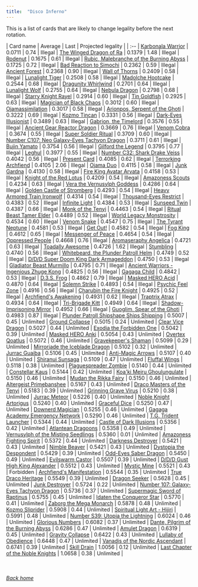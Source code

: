 ```yaml
---
title:  "Disco Inferno"
---
```


This is a list of cards that are likely to change legality before the next rotation.

| Card name | Average | Last | Projected legality |
| :-- |
[Karbonala Warrior](https://db.ygoprodeck.com/card/?search=Karbonala%20Warrior) | 0.0711 | 0.74 | Illegal |
[The Winged Dragon of Ra](https://db.ygoprodeck.com/card/?search=The%20Winged%20Dragon%20of%20Ra) | 0.1379 | 1.48 | Illegal |
[Rodenut](https://db.ygoprodeck.com/card/?search=Rodenut) | 0.1675 | 0.61 | Illegal |
[Rubic, Malebranche of the Burning Abyss](https://db.ygoprodeck.com/card/?search=Rubic,%20Malebranche%20of%20the%20Burning%20Abyss) | 0.1725 | 0.72 | Illegal |
[Bad Reaction to Simochi](https://db.ygoprodeck.com/card/?search=Bad%20Reaction%20to%20Simochi) | 0.2362 | 0.59 | Illegal |
[Ancient Forest](https://db.ygoprodeck.com/card/?search=Ancient%20Forest) | 0.2368 | 0.90 | Illegal |
[Wall of Thorns](https://db.ygoprodeck.com/card/?search=Wall%20of%20Thorns) | 0.2409 | 0.58 | Illegal |
[Lunalight Tiger](https://db.ygoprodeck.com/card/?search=Lunalight%20Tiger) | 0.2508 | 0.58 | Illegal |
[Madolche Hootcake](https://db.ygoprodeck.com/card/?search=Madolche%20Hootcake) | 0.2544 | 0.68 | Illegal |
[Dragunity Whirlwind](https://db.ygoprodeck.com/card/?search=Dragunity%20Whirlwind) | 0.2701 | 0.64 | Illegal |
[Lunalight Wolf](https://db.ygoprodeck.com/card/?search=Lunalight%20Wolf) | 0.2755 | 0.64 | Illegal |
[Nebula Dragon](https://db.ygoprodeck.com/card/?search=Nebula%20Dragon) | 0.2798 | 0.68 | Illegal |
[Starry Knight Rayel](https://db.ygoprodeck.com/card/?search=Starry%20Knight%20Rayel) | 0.2914 | 0.60 | Illegal |
[Tin Goldfish](https://db.ygoprodeck.com/card/?search=Tin%20Goldfish) | 0.2925 | 0.63 | Illegal |
[Magician of Black Chaos](https://db.ygoprodeck.com/card/?search=Magician%20of%20Black%20Chaos) | 0.3012 | 0.60 | Illegal |
[Ojamassimilation](https://db.ygoprodeck.com/card/?search=Ojamassimilation) | 0.3017 | 0.58 | Illegal |
[Arionpos, Serpent of the Ghoti](https://db.ygoprodeck.com/card/?search=Arionpos,%20Serpent%20of%20the%20Ghoti) | 0.3222 | 0.69 | Illegal |
[Kozmo Tincan](https://db.ygoprodeck.com/card/?search=Kozmo%20Tincan) | 0.3331 | 0.56 | Illegal |
[Dark-Eyes Illusionist](https://db.ygoprodeck.com/card/?search=Dark-Eyes%20Illusionist) | 0.3489 | 0.63 | Illegal |
[Gabrion, the Timelord](https://db.ygoprodeck.com/card/?search=Gabrion,%20the%20Timelord) | 0.3576 | 0.55 | Illegal |
[Ancient Gear Reactor Dragon](https://db.ygoprodeck.com/card/?search=Ancient%20Gear%20Reactor%20Dragon) | 0.3669 | 0.76 | Illegal |
[Venom Cobra](https://db.ygoprodeck.com/card/?search=Venom%20Cobra) | 0.3674 | 0.55 | Illegal |
[Super Soldier Ritual](https://db.ygoprodeck.com/card/?search=Super%20Soldier%20Ritual) | 0.3709 | 0.60 | Illegal |
[Number C107: Neo Galaxy-Eyes Tachyon Dragon](https://db.ygoprodeck.com/card/?search=Number%20C107:%20Neo%20Galaxy-Eyes%20Tachyon%20Dragon) | 0.3711 | 0.61 | Illegal |
[Bujin Yamato](https://db.ygoprodeck.com/card/?search=Bujin%20Yamato) | 0.3754 | 0.56 | Illegal |
[Gilford the Legend](https://db.ygoprodeck.com/card/?search=Gilford%20the%20Legend) | 0.3795 | 0.77 | Illegal |
[Leghul](https://db.ygoprodeck.com/card/?search=Leghul) | 0.3977 | 0.55 | Illegal |
[Number C32: Shark Drake Veiss](https://db.ygoprodeck.com/card/?search=Number%20C32:%20Shark%20Drake%20Veiss) | 0.4042 | 0.56 | Illegal |
[Present Card](https://db.ygoprodeck.com/card/?search=Present%20Card) | 0.4085 | 0.62 | Illegal |
[Terrorking Archfiend](https://db.ygoprodeck.com/card/?search=Terrorking%20Archfiend) | 0.4105 | 2.06 | Illegal |
[Ojama Duo](https://db.ygoprodeck.com/card/?search=Ojama%20Duo) | 0.4115 | 0.58 | Illegal |
[Junk Gardna](https://db.ygoprodeck.com/card/?search=Junk%20Gardna) | 0.4130 | 0.58 | Illegal |
[Fire King Avatar Arvata](https://db.ygoprodeck.com/card/?search=Fire%20King%20Avatar%20Arvata) | 0.4158 | 0.53 | Illegal |
[Knight of the Red Lotus](https://db.ygoprodeck.com/card/?search=Knight%20of%20the%20Red%20Lotus) | 0.4209 | 0.54 | Illegal |
[Amazoness Scouts](https://db.ygoprodeck.com/card/?search=Amazoness%20Scouts) | 0.4234 | 0.63 | Illegal |
[Vera the Vernusylph Goddess](https://db.ygoprodeck.com/card/?search=Vera%20the%20Vernusylph%20Goddess) | 0.4286 | 0.64 | Illegal |
[Golden Castle of Stromberg](https://db.ygoprodeck.com/card/?search=Golden%20Castle%20of%20Stromberg) | 0.4293 | 0.54 | Illegal |
[Heavy Armored Train Ironwolf](https://db.ygoprodeck.com/card/?search=Heavy%20Armored%20Train%20Ironwolf) | 0.4314 | 0.54 | Illegal |
[Thousand-Eyes Restrict](https://db.ygoprodeck.com/card/?search=Thousand-Eyes%20Restrict) | 0.4383 | 0.52 | Illegal |
[Infinite Light](https://db.ygoprodeck.com/card/?search=Infinite%20Light) | 0.4384 | 0.53 | Illegal |
[Sunseed Twin](https://db.ygoprodeck.com/card/?search=Sunseed%20Twin) | 0.4387 | 0.66 | Illegal |
[Monk of the Tenyi](https://db.ygoprodeck.com/card/?search=Monk%20of%20the%20Tenyi) | 0.4463 | 0.54 | Illegal |
[Ritual Beast Tamer Elder](https://db.ygoprodeck.com/card/?search=Ritual%20Beast%20Tamer%20Elder) | 0.4489 | 0.52 | Illegal |
[World Legacy Monstrosity](https://db.ygoprodeck.com/card/?search=World%20Legacy%20Monstrosity) | 0.4534 | 0.60 | Illegal |
[Venom Snake](https://db.ygoprodeck.com/card/?search=Venom%20Snake) | 0.4547 | 0.75 | Illegal |
[The Tyrant Neptune](https://db.ygoprodeck.com/card/?search=The%20Tyrant%20Neptune) | 0.4581 | 0.53 | Illegal |
[Get Out!](https://db.ygoprodeck.com/card/?search=Get%20Out!) | 0.4582 | 0.54 | Illegal |
[Fog King](https://db.ygoprodeck.com/card/?search=Fog%20King) | 0.4612 | 0.65 | Illegal |
[Messenger of Peace](https://db.ygoprodeck.com/card/?search=Messenger%20of%20Peace) | 0.4654 | 0.54 | Illegal |
[Oppressed People](https://db.ygoprodeck.com/card/?search=Oppressed%20People) | 0.4668 | 0.76 | Illegal |
[Aromaseraphy Angelica](https://db.ygoprodeck.com/card/?search=Aromaseraphy%20Angelica) | 0.4721 | 0.63 | Illegal |
[Toadally Awesome](https://db.ygoprodeck.com/card/?search=Toadally%20Awesome) | 0.4726 | 1.62 | Illegal |
[Stumbling](https://db.ygoprodeck.com/card/?search=Stumbling) | 0.4740 | 0.56 | Illegal |
[Whitebeard, the Plunder Patroll Helm](https://db.ygoprodeck.com/card/?search=Whitebeard,%20the%20Plunder%20Patroll%20Helm) | 0.4749 | 0.52 | Illegal |
[D/D/D Super Doom King Dark Armageddon](https://db.ygoprodeck.com/card/?search=D/D/D%20Super%20Doom%20King%20Dark%20Armageddon) | 0.4750 | 0.53 | Illegal |
[Gladiator Beast Murmillo](https://db.ygoprodeck.com/card/?search=Gladiator%20Beast%20Murmillo) | 0.4795 | 0.71 | Illegal |
[Ancient Warriors - Ingenious Zhuge Kong](https://db.ygoprodeck.com/card/?search=Ancient%20Warriors%20-%20Ingenious%20Zhuge%20Kong) | 0.4825 | 0.56 | Illegal |
[Gagaga Child](https://db.ygoprodeck.com/card/?search=Gagaga%20Child) | 0.4842 | 0.53 | Illegal |
[D.3.S. Frog](https://db.ygoprodeck.com/card/?search=D.3.S.%20Frog) | 0.4862 | 0.79 | Illegal |
[Masked HERO Acid](https://db.ygoprodeck.com/card/?search=Masked%20HERO%20Acid) | 0.4870 | 0.64 | Illegal |
[Solemn Strike](https://db.ygoprodeck.com/card/?search=Solemn%20Strike) | 0.4893 | 0.54 | Illegal |
[Psychic Feel Zone](https://db.ygoprodeck.com/card/?search=Psychic%20Feel%20Zone) | 0.4916 | 0.56 | Illegal |
[Charubin the Fire Knight](https://db.ygoprodeck.com/card/?search=Charubin%20the%20Fire%20Knight) | 0.4925 | 0.52 | Illegal |
[Archfiend's Awakening](https://db.ygoprodeck.com/card/?search=Archfiend's%20Awakening) | 0.4931 | 0.62 | Illegal |
[Traptrix Atrax](https://db.ygoprodeck.com/card/?search=Traptrix%20Atrax) | 0.4934 | 0.64 | Illegal |
[Tri-Brigade Kitt](https://db.ygoprodeck.com/card/?search=Tri-Brigade%20Kitt) | 0.4949 | 0.64 | Illegal |
[Shadow-Imprisoning Mirror](https://db.ygoprodeck.com/card/?search=Shadow-Imprisoning%20Mirror) | 0.4952 | 0.66 | Illegal |
[Guoglim, Spear of the Ghoti](https://db.ygoprodeck.com/card/?search=Guoglim,%20Spear%20of%20the%20Ghoti) | 0.4983 | 0.87 | Illegal |
[Plunder Patroll Shipshape Ships Shipping](https://db.ygoprodeck.com/card/?search=Plunder%20Patroll%20Shipshape%20Ships%20Shipping) | 0.5007 | 0.45 | Unlimited |
[Ground Collapse](https://db.ygoprodeck.com/card/?search=Ground%20Collapse) | 0.5015 | 0.24 | Unlimited |
[Clear Vice Dragon](https://db.ygoprodeck.com/card/?search=Clear%20Vice%20Dragon) | 0.5027 | 0.44 | Unlimited |
[Exodia the Forbidden One](https://db.ygoprodeck.com/card/?search=Exodia%20the%20Forbidden%20One) | 0.5042 | 0.39 | Unlimited |
[Masked HERO Anki](https://db.ygoprodeck.com/card/?search=Masked%20HERO%20Anki) | 0.5054 | 0.43 | Unlimited |
[Overtex Qoatlus](https://db.ygoprodeck.com/card/?search=Overtex%20Qoatlus) | 0.5072 | 0.46 | Unlimited |
[Gravekeeper's Shaman](https://db.ygoprodeck.com/card/?search=Gravekeeper's%20Shaman) | 0.5099 | 0.29 | Unlimited |
[Mirrorjade the Iceblade Dragon](https://db.ygoprodeck.com/card/?search=Mirrorjade%20the%20Iceblade%20Dragon) | 0.5102 | 0.32 | Unlimited |
[Jurrac Guaiba](https://db.ygoprodeck.com/card/?search=Jurrac%20Guaiba) | 0.5106 | 0.45 | Unlimited |
[Anti-Magic Arrows](https://db.ygoprodeck.com/card/?search=Anti-Magic%20Arrows) | 0.5107 | 0.40 | Unlimited |
[Shiranui Sunsaga](https://db.ygoprodeck.com/card/?search=Shiranui%20Sunsaga) | 0.5109 | 0.47 | Unlimited |
[Fluffal Wings](https://db.ygoprodeck.com/card/?search=Fluffal%20Wings) | 0.5118 | 0.38 | Unlimited |
[Plaguespreader Zombie](https://db.ygoprodeck.com/card/?search=Plaguespreader%20Zombie) | 0.5140 | 0.44 | Unlimited |
[Constellar Kaus](https://db.ygoprodeck.com/card/?search=Constellar%20Kaus) | 0.5144 | 0.42 | Unlimited |
[Koa'ki Meiru Ghoulungulate](https://db.ygoprodeck.com/card/?search=Koa'ki%20Meiru%20Ghoulungulate) | 0.5150 | 0.46 | Unlimited |
[Mudan the Rikka Fairy](https://db.ygoprodeck.com/card/?search=Mudan%20the%20Rikka%20Fairy) | 0.5150 | 0.46 | Unlimited |
[Altergeist Primebanshee](https://db.ygoprodeck.com/card/?search=Altergeist%20Primebanshee) | 0.5167 | 0.43 | Unlimited |
[Draco Masters of the Tenyi](https://db.ygoprodeck.com/card/?search=Draco%20Masters%20of%20the%20Tenyi) | 0.5183 | 0.39 | Unlimited |
[Grinning Grave Virus](https://db.ygoprodeck.com/card/?search=Grinning%20Grave%20Virus) | 0.5210 | 0.38 | Unlimited |
[Jurrac Meteor](https://db.ygoprodeck.com/card/?search=Jurrac%20Meteor) | 0.5226 | 0.40 | Unlimited |
[Noble Knight Artorigus](https://db.ygoprodeck.com/card/?search=Noble%20Knight%20Artorigus) | 0.5240 | 0.40 | Unlimited |
[Graceful Dice](https://db.ygoprodeck.com/card/?search=Graceful%20Dice) | 0.5250 | 0.47 | Unlimited |
[Downerd Magician](https://db.ygoprodeck.com/card/?search=Downerd%20Magician) | 0.5255 | 0.46 | Unlimited |
[Gagaga Academy Emergency Network](https://db.ygoprodeck.com/card/?search=Gagaga%20Academy%20Emergency%20Network) | 0.5290 | 0.46 | Unlimited |
[T.G. Trident Launcher](https://db.ygoprodeck.com/card/?search=T.G.%20Trident%20Launcher) | 0.5344 | 0.44 | Unlimited |
[Castle of Dark Illusions](https://db.ygoprodeck.com/card/?search=Castle%20of%20Dark%20Illusions) | 0.5356 | 0.42 | Unlimited |
[Atlantean Dragoons](https://db.ygoprodeck.com/card/?search=Atlantean%20Dragoons) | 0.5358 | 0.49 | Unlimited |
[Vernusylph of the Misting Seedlings](https://db.ygoprodeck.com/card/?search=Vernusylph%20of%20the%20Misting%20Seedlings) | 0.5360 | 0.01 | Unlimited |
[Amazoness Fighting Spirit](https://db.ygoprodeck.com/card/?search=Amazoness%20Fighting%20Spirit) | 0.5372 | 0.44 | Unlimited |
[Darkness Destroyer](https://db.ygoprodeck.com/card/?search=Darkness%20Destroyer) | 0.5421 | 0.43 | Unlimited |
[Nimble Beaver](https://db.ygoprodeck.com/card/?search=Nimble%20Beaver) | 0.5421 | 0.43 | Unlimited |
[Dystopia the Despondent](https://db.ygoprodeck.com/card/?search=Dystopia%20the%20Despondent) | 0.5429 | 0.39 | Unlimited |
[Odd-Eyes Saber Dragon](https://db.ygoprodeck.com/card/?search=Odd-Eyes%20Saber%20Dragon) | 0.5450 | 0.49 | Unlimited |
[Evilswarm Castor](https://db.ygoprodeck.com/card/?search=Evilswarm%20Castor) | 0.5507 | 0.39 | Unlimited |
[D/D/D Gust High King Alexander](https://db.ygoprodeck.com/card/?search=D/D/D%20Gust%20High%20King%20Alexander) | 0.5512 | 0.43 | Unlimited |
[Mystic Mine](https://db.ygoprodeck.com/card/?search=Mystic%20Mine) | 0.5521 | 0.43 | Forbidden |
[Archfiend's Manifestation](https://db.ygoprodeck.com/card/?search=Archfiend's%20Manifestation) | 0.5544 | 0.35 | Unlimited |
[True Draco Heritage](https://db.ygoprodeck.com/card/?search=True%20Draco%20Heritage) | 0.5549 | 0.39 | Unlimited |
[Dragon Seeker](https://db.ygoprodeck.com/card/?search=Dragon%20Seeker) | 0.5628 | 0.45 | Unlimited |
[Junk Destroyer](https://db.ygoprodeck.com/card/?search=Junk%20Destroyer) | 0.5724 | 0.22 | Unlimited |
[Number 107: Galaxy-Eyes Tachyon Dragon](https://db.ygoprodeck.com/card/?search=Number%20107:%20Galaxy-Eyes%20Tachyon%20Dragon) | 0.5736 | 0.37 | Unlimited |
[Supermagic Sword of Raptinus](https://db.ygoprodeck.com/card/?search=Supermagic%20Sword%20of%20Raptinus) | 0.5755 | 0.45 | Unlimited |
[Idaten the Conqueror Star](https://db.ygoprodeck.com/card/?search=Idaten%20the%20Conqueror%20Star) | 0.5770 | 0.41 | Unlimited |
[Zaborg the Mega Monarch](https://db.ygoprodeck.com/card/?search=Zaborg%20the%20Mega%20Monarch) | 0.5878 | 0.48 | Unlimited |
[Kozmo Sliprider](https://db.ygoprodeck.com/card/?search=Kozmo%20Sliprider) | 0.5908 | 0.44 | Unlimited |
[Spiritual Light Art - Hijiri](https://db.ygoprodeck.com/card/?search=Spiritual%20Light%20Art%20-%20Hijiri) | 0.5991 | 0.48 | Unlimited |
[Number S39: Utopia the Lightning](https://db.ygoprodeck.com/card/?search=Number%20S39:%20Utopia%20the%20Lightning) | 0.6024 | 0.46 | Unlimited |
[Glorious Numbers](https://db.ygoprodeck.com/card/?search=Glorious%20Numbers) | 0.6082 | 0.37 | Unlimited |
[Dante, Pilgrim of the Burning Abyss](https://db.ygoprodeck.com/card/?search=Dante,%20Pilgrim%20of%20the%20Burning%20Abyss) | 0.6286 | 0.47 | Unlimited |
[Amulet Dragon](https://db.ygoprodeck.com/card/?search=Amulet%20Dragon) | 0.6319 | 0.45 | Unlimited |
[Gravity Collapse](https://db.ygoprodeck.com/card/?search=Gravity%20Collapse) | 0.6422 | 0.43 | Unlimited |
[Lullaby of Obedience](https://db.ygoprodeck.com/card/?search=Lullaby%20of%20Obedience) | 0.6448 | 0.47 | Unlimited |
[Vanadis of the Nordic Ascendant](https://db.ygoprodeck.com/card/?search=Vanadis%20of%20the%20Nordic%20Ascendant) | 0.6741 | 0.39 | Unlimited |
[Skill Drain](https://db.ygoprodeck.com/card/?search=Skill%20Drain) | 1.0056 | 0.12 | Unlimited |
[Last Chapter of the Noble Knights](https://db.ygoprodeck.com/card/?search=Last%20Chapter%20of%20the%20Noble%20Knights) | 1.0658 | 0.38 | Unlimited |

<br>

###### [Back home](index)
